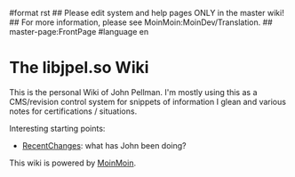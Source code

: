 \#format rst \#\# Please edit system and help pages ONLY in the master wiki! \#\# For more information, please see MoinMoin:MoinDev/Translation. \#\# master-page:FrontPage \#language en

The libjpel.so Wiki
===================

This is the personal Wiki of John Pellman. I'm mostly using this as a CMS/revision control system for snippets of information I glean and various notes for certifications / situations.

Interesting starting points:

-   [RecentChanges](../RecentChanges): what has John been doing?

This wiki is powered by [MoinMoin](http://moinmo.in/).
